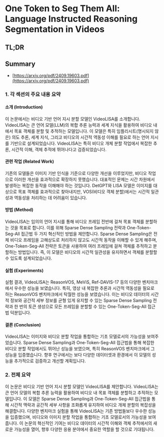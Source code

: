 # One Token to Seg Them All: Language Instructed Reasoning Segmentation in Videos
## TL;DR
## Summary
- [https://arxiv.org/pdf/2409.19603.pdf](https://arxiv.org/pdf/2409.19603.pdf)

### 1. 각 섹션의 주요 내용 요약

#### 소개 (Introduction)
이 논문에서는 비디오 기반 언어 지시 분할 모델인 VideoLISA를 소개합니다. VideoLISA는 큰 언어 모델(LLM)의 복합 추론 능력과 세계 지식을 활용하여 비디오 내에서 목표 객체를 분할 및 추적하는 모델입니다. 이 모델은 특히 임플리시트(명시되지 않은) 의도 추론, 세계 지식, 그리고 비디오의 시간적 역동성 이해를 필요로 하는 언어 지시를 기반으로 설계되었습니다. VideoLISA는 특히 비디오 개체 분할 작업에서 복잡한 추론, 시간적 이해, 객체 추적에 뛰어나다고 검증되었습니다.

#### 관련 작업 (Related Work)
기존의 모델들은 이미지 기반 인식을 기준으로 다양한 개선을 이루었지만, 비디오 작업으로 이러한 개선을 효과적으로 확장하지 못했습니다. 대표적인 문제는 시간 차원에서 발생하는 복잡한 동작을 이해해야 하는 것입니다. DetGPT와 LISA 모델은 이미지를 대상으로 목표 객체를 효과적으로 찾아내지만, VOS(비디오 객체 분할)에서는 시간적 일관성과 역동성을 처리하는 데 어려움이 있습니다.

#### 방법 (Method)
VideoLISA는 임의의 언어 지시를 통해 비디오 프레임 전반에 걸쳐 목표 객체를 분할하는 것을 목표로 합니다. 이를 위해 Sparse Dense Sampling 전략과 One-Token-Seg-All 접근법 두 가지 혁신적인 방법을 제안합니다. Sparse Dense Sampling은 전체 비디오 프레임을 고해상도로 처리하지 않고도 시간적 동작을 이해할 수 있게 해주며, One-Token-Seg-All 전략은 <TRK> 토큰을 사용하여 여러 프레임에 걸쳐 객체를 추적하고 분할하는 방법입니다. 즉, 이 모델은 비디오의 시간적 일관성을 유지하면서 객체를 분할할 수 있도록 설계되었습니다.

#### 실험 (Experiments)
실험 결과, VideoLISA는 ReasonVOS, MeViS, Ref-DAVIS-17 등의 다양한 벤치마크에서 우수한 성능을 보였습니다. 특히, 영상 내 복잡한 추론과 시간적 역동성을 필요로 하는 ReasonVOS 벤치마크에서 탁월한 성능을 보였습니다. 이는 비디오 데이터의 시간적 정보와 공간적 세부 정보를 균형 있게 유지할 수 있는 Sparse Dense Sampling 전략과 한 번의 토큰 생성으로 모든 프레임을 분할할 수 있는 One-Token-Seg-All 접근법 덕분입니다.

#### 결론 (Conclusion)
VideoLISA는 이미지와 비디오 분할 작업을 통합하는 기초 모델로서의 가능성을 보여주었습니다. Sparse Dense Sampling과 One-Token-Seg-All 접근법을 통해 복잡한 비디오 분할 작업에서도 뛰어난 성능을 보였으며, 특히 ReasonVOS 벤치마크에서 그 성능을 입증했습니다. 향후 연구에서는 보다 다양한 데이터셋과 환경에서 이 모델의 성능을 추가적으로 검증하고 개선할 계획입니다.

### 2. 전체 요약
이 논문은 비디오 기반 언어 지시 분할 모델인 VideoLISA를 제안합니다. VideoLISA는 큰 언어 모델의 복합 추론 능력을 활용하여 비디오 내 목표 객체를 분할하고 추적하는 모델입니다. 이 모델은 Sparse Dense Sampling과 One-Token-Seg-All 접근법을 통해 시간적 맥락과 공간적 세부 사항을 조화롭게 유지하여 비디오 개체 분할의 복잡성을 해결합니다. 다양한 벤치마크 실험을 통해 VideoLISA는 기존 방법들보다 우수한 성능을 입증했으며, 비디오와 이미지 분할 작업을 통합하는 기초 모델로서의 가능성을 보여줍니다. 이 논문의 혁신적인 기여는 비디오 데이터의 시간적 이해와 객체 추적에서의 새로운 가능성을 열어, 향후 다양한 응용 분야에서 중요한 역할을 할 것으로 기대됩니다.